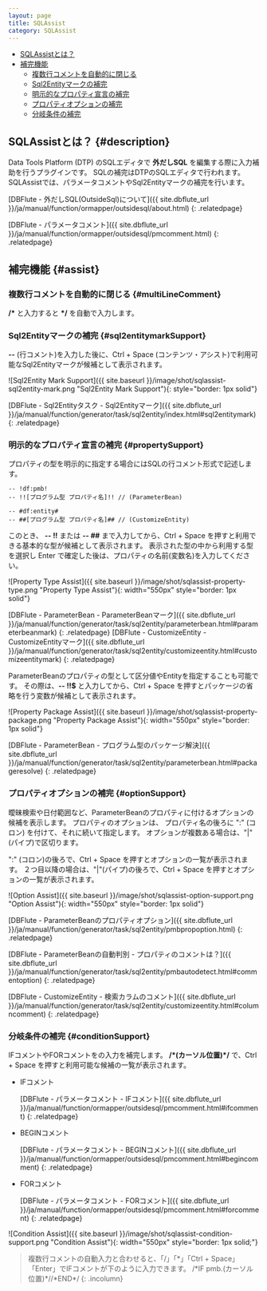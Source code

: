 ```yaml
---
layout: page
title: SQLAssist
category: SQLAssist
---
```


* [SQLAssistとは？](#description)
* [補完機能](#assist)
  * [複数行コメントを自動的に閉じる](#multiLineComment)
  * [Sql2Entityマークの補完](#sql2entitymarkSupport)
  * [明示的なプロパティ宣言の補完](#propertySupport)
  * [プロパティオプションの補完](#optionSupport)
  * [分岐条件の補完](#conditionSupport)

## SQLAssistとは？ {#description}

Data Tools Platform (DTP) のSQLエディタで **外だしSQL** を編集する際に入力補助を行うプラグインです。
SQLの補完はDTPのSQLエディタで行われます。
SQLAssistでは、パラメータコメントやSql2Entityマークの補完を行います。

[DBFlute - 外だしSQL(OutsideSql)について]({{ site.dbflute_url }}/ja/manual/function/ormapper/outsidesql/about.html)
{: .relatedpage}

[DBFlute - パラメータコメント]({{ site.dbflute_url }}/ja/manual/function/ormapper/outsidesql/pmcomment.html)
{: .relatedpage}

## 補完機能 {#assist}

### 複数行コメントを自動的に閉じる {#multiLineComment}

**/\*** と入力すると **\*/** を自動で入力します。

### Sql2Entityマークの補完 {#sql2entitymarkSupport}

**\-\-** (行コメント)を入力した後に、Ctrl + Space (コンテンツ・アシスト)で利用可能なSql2Entityマークが候補として表示されます。

![Sql2Entity Mark Support]({{ site.baseurl }}/image/shot/sqlassist-sql2entity-mark.png "Sql2Entity Mark Support"){: style="border: 1px solid"}

[DBFlute - Sql2Entityタスク - Sql2Entityマーク]({{ site.dbflute_url }}/ja/manual/function/generator/task/sql2entity/index.html#sql2entitymark)
{: .relatedpage}

### 明示的なプロパティ宣言の補完 {#propertySupport}

プロパティの型を明示的に指定する場合にはSQLの行コメント形式で記述します。

```
-- !df:pmb!
-- !![プログラム型 プロパティ名]!! // (ParameterBean)

-- #df:entity#
-- ##[プログラム型 プロパティ名]## // (CustomizeEntity)
```

このとき、 **\-\- !!** または **\-\- ##** まで入力してから、Ctrl + Space を押すと利用できる基本的な型が候補として表示されます。
表示された型の中から利用する型を選択し Enter で確定した後は、プロパティの名前(変数名)を入力してください。

![Property Type Assist]({{ site.baseurl }}/image/shot/sqlassist-property-type.png "Property Type Assist"){: width="550px" style="border: 1px solid"}

[DBFlute - ParameterBean - ParameterBeanマーク]({{ site.dbflute_url }}/ja/manual/function/generator/task/sql2entity/parameterbean.html#parameterbeanmark)
{: .relatedpage}
[DBFlute - CustomizeEntity - CustomizeEntityマーク]({{ site.dbflute_url }}/ja/manual/function/generator/task/sql2entity/customizeentity.html#customizeentitymark)
{: .relatedpage}

ParameterBeanのプロパティの型として区分値やEntityを指定することも可能です。
その際は、**\-\- !!\$** と入力してから、Ctrl + Space を押すとパッケージの省略を行う変数が候補として表示されます。

![Property Package Assist]({{ site.baseurl }}/image/shot/sqlassist-property-package.png "Property Package Assist"){: width="550px" style="border: 1px solid"}

[DBFlute - ParameterBean - プログラム型のパッケージ解決]({{ site.dbflute_url }}/ja/manual/function/generator/task/sql2entity/parameterbean.html#packageresolve)
{: .relatedpage}

### プロパティオプションの補完 {#optionSupport}

曖昧検索や日付範囲など、ParameterBeanのプロパティに付けるオプションの候補を表示します。
プロパティのオプションは、 プロパティ名の後ろに ":" (コロン) を付けて、それに続いて指定します。
オプションが複数ある場合は、"|"(パイプ)で区切ります。

":" (コロン)の後ろで、Ctrl + Space を押すとオプションの一覧が表示されます。
２つ目以降の場合は、"|"(パイプ)の後ろで、Ctrl + Space を押すとオプションの一覧が表示されます。

![Option Assist]({{ site.baseurl }}/image/shot/sqlassist-option-support.png "Option Assist"){: width="550px" style="border: 1px solid"}

[DBFlute - ParameterBeanのプロパティオプション]({{ site.dbflute_url }}/ja/manual/function/generator/task/sql2entity/pmbpropoption.html)
{: .relatedpage}

[DBFlute - ParameterBeanの自動判別 - プロパティのコメントは？]({{ site.dbflute_url }}/ja/manual/function/generator/task/sql2entity/pmbautodetect.html#commentoption)
{: .relatedpage}

[DBFlute - CustomizeEntity - 検索カラムのコメント]({{ site.dbflute_url }}/ja/manual/function/generator/task/sql2entity/customizeentity.html#columncomment)
{: .relatedpage}

### 分岐条件の補完 {#conditionSupport}

IFコメントやFORコメントをの入力を補完します。
**/\*(カーソル位置)\*/** で、Ctrl + Space を押すと利用可能な候補の一覧が表示されます。

* IFコメント

  [DBFlute - パラメータコメント - IFコメント]({{ site.dbflute_url }}/ja/manual/function/ormapper/outsidesql/pmcomment.html#ifcomment)
  {: .relatedpage}

* BEGINコメント

  [DBFlute - パラメータコメント - BEGINコメント]({{ site.dbflute_url }}/ja/manual/function/ormapper/outsidesql/pmcomment.html#begincomment)
  {: .relatedpage}

* FORコメント

  [DBFlute - パラメータコメント - FORコメント]({{ site.dbflute_url }}/ja/manual/function/ormapper/outsidesql/pmcomment.html#forcomment)
  {: .relatedpage}

![Condition Assist]({{ site.baseurl }}/image/shot/sqlassist-condition-support.png "Condition Assist"){: width="550px" style="border: 1px solid;"}

> 複数行コメントの自動入力と合わせると、「/」「\*」「Ctrl + Space」「Enter」でIFコメントが下のように入力できます。
  /\*IF pmb.(カーソル位置)\*//\*END\*/
{: .incolumn}

